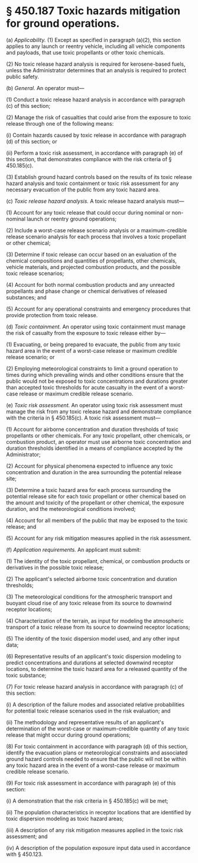 # § 450.187   Toxic hazards mitigation for ground operations.

(a) *Applicability.* (1) Except as specified in paragraph (a)(2), this section applies to any launch or reentry vehicle, including all vehicle components and payloads, that use toxic propellants or other toxic chemicals.


(2) No toxic release hazard analysis is required for kerosene-based fuels, unless the Administrator determines that an analysis is required to protect public safety.


(b) *General.* An operator must—


(1) Conduct a toxic release hazard analysis in accordance with paragraph (c) of this section;


(2) Manage the risk of casualties that could arise from the exposure to toxic release through one of the following means:


(i) Contain hazards caused by toxic release in accordance with paragraph (d) of this section; or


(ii) Perform a toxic risk assessment, in accordance with paragraph (e) of this section, that demonstrates compliance with the risk criteria of § 450.185(c).


(3) Establish ground hazard controls based on the results of its toxic release hazard analysis and toxic containment or toxic risk assessment for any necessary evacuation of the public from any toxic hazard area.


(c) *Toxic release hazard analysis.* A toxic release hazard analysis must—


(1) Account for any toxic release that could occur during nominal or non-nominal launch or reentry ground operations;


(2) Include a worst-case release scenario analysis or a maximum-credible release scenario analysis for each process that involves a toxic propellant or other chemical;


(3) Determine if toxic release can occur based on an evaluation of the chemical compositions and quantities of propellants, other chemicals, vehicle materials, and projected combustion products, and the possible toxic release scenarios;


(4) Account for both normal combustion products and any unreacted propellants and phase change or chemical derivatives of released substances; and


(5) Account for any operational constraints and emergency procedures that provide protection from toxic release.


(d) *Toxic containment.* An operator using toxic containment must manage the risk of casualty from the exposure to toxic release either by—


(1) Evacuating, or being prepared to evacuate, the public from any toxic hazard area in the event of a worst-case release or maximum credible release scenario; or


(2) Employing meteorological constraints to limit a ground operation to times during which prevailing winds and other conditions ensure that the public would not be exposed to toxic concentrations and durations greater than accepted toxic thresholds for acute casualty in the event of a worst-case release or maximum credible release scenario.


(e) *Toxic risk assessment.* An operator using toxic risk assessment must manage the risk from any toxic release hazard and demonstrate compliance with the criteria in § 450.185(c). A toxic risk assessment must—


(1) Account for airborne concentration and duration thresholds of toxic propellants or other chemicals. For any toxic propellant, other chemicals, or combustion product, an operator must use airborne toxic concentration and duration thresholds identified in a means of compliance accepted by the Administrator;


(2) Account for physical phenomena expected to influence any toxic concentration and duration in the area surrounding the potential release site;


(3) Determine a toxic hazard area for each process surrounding the potential release site for each toxic propellant or other chemical based on the amount and toxicity of the propellant or other chemical, the exposure duration, and the meteorological conditions involved;


(4) Account for all members of the public that may be exposed to the toxic release; and


(5) Account for any risk mitigation measures applied in the risk assessment.


(f) *Application requirements.* An applicant must submit:


(1) The identity of the toxic propellant, chemical, or combustion products or derivatives in the possible toxic release;


(2) The applicant's selected airborne toxic concentration and duration thresholds;


(3) The meteorological conditions for the atmospheric transport and buoyant cloud rise of any toxic release from its source to downwind receptor locations;


(4) Characterization of the terrain, as input for modeling the atmospheric transport of a toxic release from its source to downwind receptor locations;


(5) The identity of the toxic dispersion model used, and any other input data;


(6) Representative results of an applicant's toxic dispersion modeling to predict concentrations and durations at selected downwind receptor locations, to determine the toxic hazard area for a released quantity of the toxic substance;


(7) For toxic release hazard analysis in accordance with paragraph (c) of this section:


(i) A description of the failure modes and associated relative probabilities for potential toxic release scenarios used in the risk evaluation; and


(ii) The methodology and representative results of an applicant's determination of the worst-case or maximum-credible quantity of any toxic release that might occur during ground operations;


(8) For toxic containment in accordance with paragraph (d) of this section, identify the evacuation plans or meteorological constraints and associated ground hazard controls needed to ensure that the public will not be within any toxic hazard area in the event of a worst-case release or maximum credible release scenario.


(9) For toxic risk assessment in accordance with paragraph (e) of this section:


(i) A demonstration that the risk criteria in § 450.185(c) will be met;


(ii) The population characteristics in receptor locations that are identified by toxic dispersion modeling as toxic hazard areas;


(iii) A description of any risk mitigation measures applied in the toxic risk assessment; and


(iv) A description of the population exposure input data used in accordance with § 450.123.




